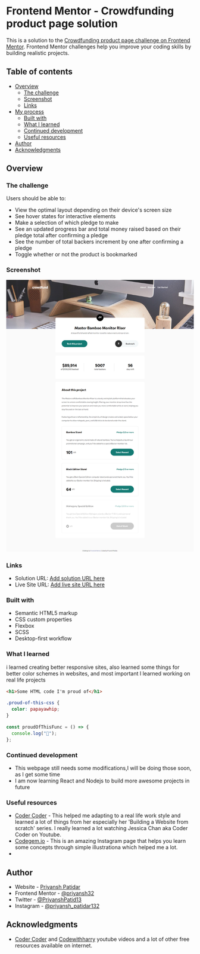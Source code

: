 # Frontend Mentor - Crowdfunding product page solution

This is a solution to the [Crowdfunding product page challenge on Frontend Mentor](https://www.frontendmentor.io/challenges/crowdfunding-product-page-7uvcZe7ZR). Frontend Mentor challenges help you improve your coding skills by building realistic projects.

## Table of contents

- [Overview](#overview)
  - [The challenge](#the-challenge)
  - [Screenshot](#screenshot)
  - [Links](#links)
- [My process](#my-process)
  - [Built with](#built-with)
  - [What I learned](#what-i-learned)
  - [Continued development](#continued-development)
  - [Useful resources](#useful-resources)
- [Author](#author)
- [Acknowledgments](#acknowledgments)

<!-- **Note: Delete this note and update the table of contents based on what sections you keep.** -->

## Overview

### The challenge

Users should be able to:

- View the optimal layout depending on their device's screen size
- See hover states for interactive elements
- Make a selection of which pledge to make
- See an updated progress bar and total money raised based on their pledge total after confirming a pledge
- See the number of total backers increment by one after confirming a pledge
- Toggle whether or not the product is bookmarked

### Screenshot

![](screenshot.png)

<!-- **Note: Delete this note and the paragraphs above when you add your screenshot. If you prefer not to add a screenshot, feel free to remove this entire section.** -->

### Links

- Solution URL: [Add solution URL here](https://github.com/priyansh32/priyansh32.github.io/tree/main/crowdfunding-product-page-main)
- Live Site URL: [Add live site URL here](https://priyansh32.github.io/crowdfunding-product-page-main/)

### Built with

- Semantic HTML5 markup
- CSS custom properties
- Flexbox
- SCSS
- Desktop-first workflow

<!-- **Note: These are just examples. Delete this note and replace the list above with your own choices** -->

### What I learned

i learned creating better responsive sites, also learned some things for better color schemes in websites, and most important I learned working on real life projects

<!-- To see how you can add code snippets, see below: -->

```html
<h1>Some HTML code I'm proud of</h1>
```

```css
.proud-of-this-css {
  color: papayawhip;
}
```

```js
const proudOfThisFunc = () => {
  console.log("🎉");
};
```

<!-- If you want more help with writing markdown, we'd recommend checking out [The Markdown Guide](https://www.markdownguide.org/) to learn more. -->

<!-- **Note: Delete this note and the content within this section and replace with your own learnings.** -->

### Continued development

- This webpage still needs some modifications,I will be doing those soon, as I get some time
- I am now learning React and Nodejs to build more awesome projects in future

<!-- **Note: Delete this note and the content within this section and replace with your own plans for continued development.** -->

### Useful resources

- [Coder Coder](https://www.youtube.com/channel/UCzNf0liwUzMN6_pixbQlMhQ) - This helped me adapting to a real life work style and learned a lot of things from her especially her 'Building a Website from scratch' series. I really learned a lot watching Jessica Chan aka Coder Coder on Youtube.
- [Codegem.io](https://www.instagram.com/codegem.io/) - This is an amazing Instagram page that helps you learn some concepts through simple illustrationa which helped me a lot.
-

<!-- **Note: Delete this note and replace the list above with resources that helped you during the challenge. These could come in handy for anyone viewing your solution or for yourself when you look back on this project in the future.** -->

## Author

- Website - [Priyansh Patidar](https://www.your-site.com)
- Frontend Mentor - [@priyansh32](https://www.frontendmentor.io/profile/priyansh32)
- Twitter - [@PriyanshPatid13](https://www.twitter.com/PriyanshPatid13)
- Instagram - [@priyansh_patidar132](https://www.instagram.com/priyansh_patidar132/)

## Acknowledgments

- [Coder Coder](https://www.youtube.com/channel/UCzNf0liwUzMN6_pixbQlMhQ) and [Codewithharry](https://www.youtube.com/channel/UCeVMnSShP_Iviwkknt83cww) youtube videos and a lot of other free resources available on internet.
